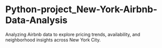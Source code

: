 # Python-project_New-York-Airbnb-Data-Analysis
Analyzing Airbnb data to explore pricing trends, availability, and neighborhood insights across New York City.
